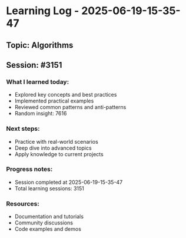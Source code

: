 # Learning Log - 2025-06-19-15-35-47

## Topic: Algorithms
## Session: #3151

### What I learned today:
- Explored key concepts and best practices
- Implemented practical examples  
- Reviewed common patterns and anti-patterns
- Random insight: 7616

### Next steps:
- Practice with real-world scenarios
- Deep dive into advanced topics
- Apply knowledge to current projects

### Progress notes:
- Session completed at 2025-06-19-15-35-47
- Total learning sessions: 3151

### Resources:
- Documentation and tutorials
- Community discussions
- Code examples and demos
